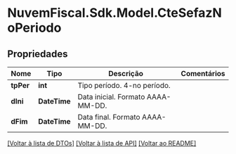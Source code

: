 # NuvemFiscal.Sdk.Model.CteSefazNoPeriodo

## Propriedades

Nome | Tipo | Descrição | Comentários
------------ | ------------- | ------------- | -------------
**tpPer** | **int** | Tipo período.  4-no período. | 
**dIni** | **DateTime** | Data inicial.  Formato AAAA-MM-DD. | 
**dFim** | **DateTime** | Data final.  Formato AAAA-MM-DD. | 

[[Voltar à lista de DTOs]](../README.md#documentation-for-models) [[Voltar à lista de API]](../README.md#documentation-for-api-endpoints) [[Voltar ao README]](../README.md)

